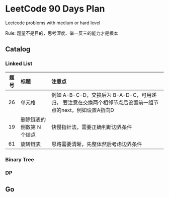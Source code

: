 # LeetCode 90 Days Plan
Leetcode problems with medium or hard level

Rule: 题量不是目的，思考深度、举一反三的能力才是根本


## Catalog
### Linked List
| 题号 | 标题 | 注意点 |
| :-----:| :---- | :---- |
| 26 | 单元格 | 例如 A-B-C-D，交换后为 B-A-D-C，可用递归， 要注意在交换两个相邻节点后设置前一组节点的next，例如设置A指向D|
| 19 | 删除链表的倒数第 N 个结点 | 快慢指针法，需要正确判断边界条件 |
| 61 | 旋转链表 | 思路需要清晰，先整体然后考虑边界条件 |


### Binary Tree

### DP



## Go